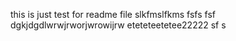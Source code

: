this is just test for readme file
slkfmslfkms
fsfs
fsf
dgkjdgdlwrwjrworjwrowijrw
eteteteetetee22222
sf
s
